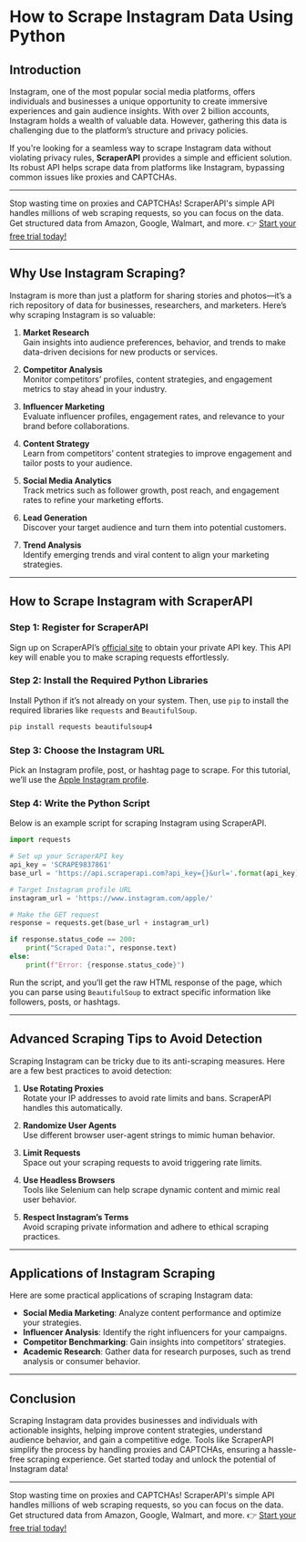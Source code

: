 
# How to Scrape Instagram Data Using Python

## Introduction

Instagram, one of the most popular social media platforms, offers individuals and businesses a unique opportunity to create immersive experiences and gain audience insights. With over 2 billion accounts, Instagram holds a wealth of valuable data. However, gathering this data is challenging due to the platform’s structure and privacy policies.

If you're looking for a seamless way to scrape Instagram data without violating privacy rules, **ScraperAPI** provides a simple and efficient solution. Its robust API helps scrape data from platforms like Instagram, bypassing common issues like proxies and CAPTCHAs.

---

Stop wasting time on proxies and CAPTCHAs! ScraperAPI's simple API handles millions of web scraping requests, so you can focus on the data. Get structured data from Amazon, Google, Walmart, and more. 👉 [Start your free trial today!](https://bit.ly/Scraperapi)

---

## Why Use Instagram Scraping?

Instagram is more than just a platform for sharing stories and photos—it’s a rich repository of data for businesses, researchers, and marketers. Here’s why scraping Instagram is so valuable:

1. **Market Research**  
   Gain insights into audience preferences, behavior, and trends to make data-driven decisions for new products or services.

2. **Competitor Analysis**  
   Monitor competitors’ profiles, content strategies, and engagement metrics to stay ahead in your industry.

3. **Influencer Marketing**  
   Evaluate influencer profiles, engagement rates, and relevance to your brand before collaborations.

4. **Content Strategy**  
   Learn from competitors’ content strategies to improve engagement and tailor posts to your audience.

5. **Social Media Analytics**  
   Track metrics such as follower growth, post reach, and engagement rates to refine your marketing efforts.

6. **Lead Generation**  
   Discover your target audience and turn them into potential customers.

7. **Trend Analysis**  
   Identify emerging trends and viral content to align your marketing strategies.

---

## How to Scrape Instagram with ScraperAPI

### Step 1: Register for ScraperAPI
Sign up on ScraperAPI’s [official site](https://bit.ly/Scraperapi) to obtain your private API key. This API key will enable you to make scraping requests effortlessly.

### Step 2: Install the Required Python Libraries
Install Python if it’s not already on your system. Then, use `pip` to install the required libraries like `requests` and `BeautifulSoup`.

```bash
pip install requests beautifulsoup4
```

### Step 3: Choose the Instagram URL
Pick an Instagram profile, post, or hashtag page to scrape. For this tutorial, we’ll use the [Apple Instagram profile](https://www.instagram.com/apple/).

### Step 4: Write the Python Script
Below is an example script for scraping Instagram using ScraperAPI.

```python
import requests

# Set up your ScraperAPI key
api_key = 'SCRAPE9837861'
base_url = 'https://api.scraperapi.com?api_key={}&url='.format(api_key)

# Target Instagram profile URL
instagram_url = 'https://www.instagram.com/apple/'

# Make the GET request
response = requests.get(base_url + instagram_url)

if response.status_code == 200:
    print("Scraped Data:", response.text)
else:
    print(f"Error: {response.status_code}")
```

Run the script, and you’ll get the raw HTML response of the page, which you can parse using `BeautifulSoup` to extract specific information like followers, posts, or hashtags.

---

## Advanced Scraping Tips to Avoid Detection

Scraping Instagram can be tricky due to its anti-scraping measures. Here are a few best practices to avoid detection:

1. **Use Rotating Proxies**  
   Rotate your IP addresses to avoid rate limits and bans. ScraperAPI handles this automatically.

2. **Randomize User Agents**  
   Use different browser user-agent strings to mimic human behavior.

3. **Limit Requests**  
   Space out your scraping requests to avoid triggering rate limits.

4. **Use Headless Browsers**  
   Tools like Selenium can help scrape dynamic content and mimic real user behavior.

5. **Respect Instagram’s Terms**  
   Avoid scraping private information and adhere to ethical scraping practices.

---

## Applications of Instagram Scraping

Here are some practical applications of scraping Instagram data:

- **Social Media Marketing**: Analyze content performance and optimize your strategies.
- **Influencer Analysis**: Identify the right influencers for your campaigns.
- **Competitor Benchmarking**: Gain insights into competitors' strategies.
- **Academic Research**: Gather data for research purposes, such as trend analysis or consumer behavior.

---

## Conclusion

Scraping Instagram data provides businesses and individuals with actionable insights, helping improve content strategies, understand audience behavior, and gain a competitive edge. Tools like ScraperAPI simplify the process by handling proxies and CAPTCHAs, ensuring a hassle-free scraping experience. Get started today and unlock the potential of Instagram data!

---

Stop wasting time on proxies and CAPTCHAs! ScraperAPI's simple API handles millions of web scraping requests, so you can focus on the data. Get structured data from Amazon, Google, Walmart, and more. 👉 [Start your free trial today!](https://bit.ly/Scraperapi)
